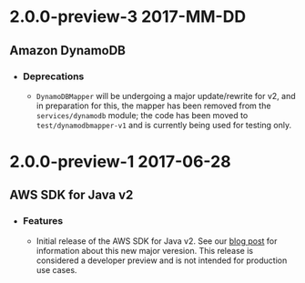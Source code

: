 # __2.0.0-preview-3__ __2017-MM-DD__
## __Amazon DynamoDB__
  - ### Deprecations
    - `DynamoDBMapper` will be undergoing a major update/rewrite for v2, and in preparation for this, the mapper has been removed from the `services/dynamodb` module; the code has been moved to `test/dynamodbmapper-v1` and is currently being used for testing only.

# __2.0.0-preview-1__ __2017-06-28__
## __AWS SDK for Java v2__
  - ### Features ###
    - Initial release of the AWS SDK for Java v2. See our [blog post](https://aws.amazon.com/blogs/developer/aws-sdk-for-java-2-0-developer-preview) for information about this new major veresion. This release is considered a developer preview and is not intended for production use cases.
